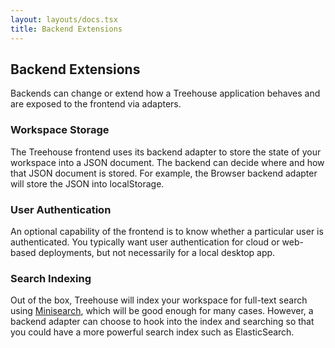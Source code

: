 ```yaml
---
layout: layouts/docs.tsx
title: Backend Extensions
---
```

## Backend Extensions

Backends can change or extend how a Treehouse application behaves and are exposed to the frontend via adapters.

### Workspace Storage

The Treehouse frontend uses its backend adapter to store the state of your workspace into a JSON document. The backend can decide where and how that JSON document is stored. For example, the Browser backend adapter will store the JSON into localStorage.

### User Authentication

An optional capability of the frontend is to know whether a particular user is authenticated. You typically want user authentication for cloud or web-based deployments, but not necessarily for a local desktop app.

### Search Indexing

Out of the box, Treehouse will index your workspace for full-text search using [Minisearch](https://lucaong.github.io/minisearch/),
which will be good enough for many cases. However, a backend adapter can choose to hook into the index and searching
so that you could have a more powerful search index such as ElasticSearch.